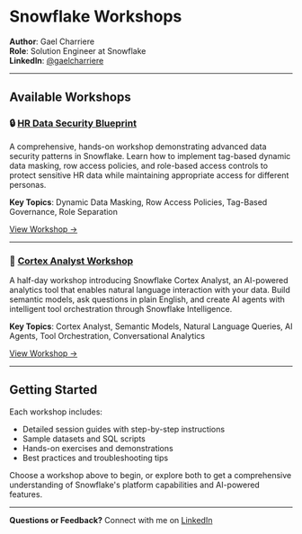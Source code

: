 # Snowflake Workshops

**Author**: Gael Charriere  
**Role**: Solution Engineer at Snowflake  
**LinkedIn**: [@gaelcharriere](https://www.linkedin.com/in/gaelcharriere/)

---

## Available Workshops

### 🔒 [HR Data Security Blueprint](./hr/)
A comprehensive, hands-on workshop demonstrating advanced data security patterns in Snowflake. Learn how to implement tag-based dynamic data masking, row access policies, and role-based access controls to protect sensitive HR data while maintaining appropriate access for different personas.

**Key Topics**: Dynamic Data Masking, Row Access Policies, Tag-Based Governance, Role Separation

[View Workshop →](./hr/README.md)

---

### 🤖 [Cortex Analyst Workshop](./cortex_analyst/)
A half-day workshop introducing Snowflake Cortex Analyst, an AI-powered analytics tool that enables natural language interaction with your data. Build semantic models, ask questions in plain English, and create AI agents with intelligent tool orchestration through Snowflake Intelligence.

**Key Topics**: Cortex Analyst, Semantic Models, Natural Language Queries, AI Agents, Tool Orchestration, Conversational Analytics

[View Workshop →](./cortex_analyst/README.md)

---

## Getting Started

Each workshop includes:
- Detailed session guides with step-by-step instructions
- Sample datasets and SQL scripts
- Hands-on exercises and demonstrations
- Best practices and troubleshooting tips

Choose a workshop above to begin, or explore both to get a comprehensive understanding of Snowflake's platform capabilities and AI-powered features.

---

**Questions or Feedback?** Connect with me on [LinkedIn](https://www.linkedin.com/in/gaelcharriere/)

